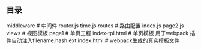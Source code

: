 ## 目录

middleware 						# 中间件
    router.js
    time.js
routes  						# 路由配置
    index.js
    page2.js
views 							# 视图模板
    page1 						# 单页工程
    	index-tpl.html 			# 单页模板 用于webpack 插件自动注入filename.hash.ext
    	index.html 				# webpack生成的真实模板文件
